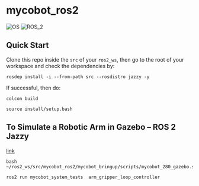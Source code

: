 # mycobot_ros2 #
![OS](https://img.shields.io/ubuntu/v/ubuntu-wallpapers/noble)
![ROS_2](https://img.shields.io/ros/v/jazzy/rclcpp)




## Quick Start


Clone this repo inside the `src` of your `ros2_ws`, then go to the root of your workspace and check the dependencies by:

```
rosdep install -i --from-path src --rosdistro jazzy -y
```

If successful, then do: 

```
colcon build
```

```
source install/setup.bash
```

## To Simulate a Robotic Arm in Gazebo – ROS 2 Jazzy

[link](https://automaticaddison.com/how-to-simulate-a-robotic-arm-in-gazebo-ros-2-jazzy/)

```
bash ~/ros2_ws/src/mycobot_ros2/mycobot_bringup/scripts/mycobot_280_gazebo.sh
```


```
ros2 run mycobot_system_tests  arm_gripper_loop_controller
```